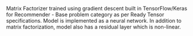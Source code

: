 Matrix Factorizer trained using gradient descent built in TensorFlow/Keras for Recommender - Base problem category as per Ready Tensor specifications. Model is implemented as a neural network.
In addition to matrix factorization, model also has a residual layer which is non-linear.
